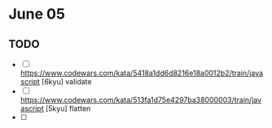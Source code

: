 # June 05

## TODO

- [ ] <https://www.codewars.com/kata/5418a1dd6d8216e18a0012b2/train/javascript> [6kyu] validate
- [ ] <https://www.codewars.com/kata/513fa1d75e4297ba38000003/train/javascript> [5kyu] flatten
- [ ]
